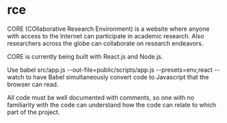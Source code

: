 # rce

CORE (COllaborative Research Environment) is a website where anyone with access to the Internet can participate in academic research. Also researchers across the globe can collaborate on research endeavors.

CORE is currently being built with React.js and Node.js.

Use babel src/app.js --out-file=public/scripts/app.js --presets=env,react --watch to have Babel simultaneously convert code to Javascript that the browser can read. 

All code must be well documented with comments, so one with no familiarity with the code can understand how the code can relate to which part of the project.

